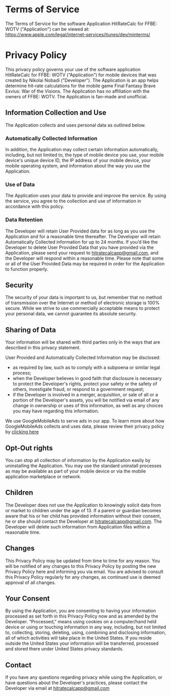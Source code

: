 # Terms of Service

The Terms of Service for the software Application HitRateCalc for FFBE: WOTV ("Application") can be viewed at: https://www.apple.com/legal/internet-services/itunes/dev/minterms/

# Privacy Policy

This privacy policy governs your use of the software application HitRateCalc for FFBE: WOTV (“Application”) for mobile devices that was created by Nikolai Nobadi ("Developer"). The Application is an app helps determine hit-rate calculations for the mobile game Final Fantasy Brave Exvius: War of the Visions. The Application has no affiliation with the owners of FFBE: WOTV. The Application is fan-made and unofficial.

## Information Collection and Use

The Application collects and uses personal data as outlined below.

### Automatically Collected Information

In addition, the Application may collect certain information automatically, including, but not limited to, the type of mobile device you use, your mobile device's unique device ID, the IP address of your mobile device, your mobile operating system, and information about the way you use the Application.

### Use of Data

The Application uses your data to provide and improve the service. By using the service, you agree to the collection and use of information in accordance with this policy.

### Data Retention

The Developer will retain User Provided data for as long as you use the Application and for a reasonable time thereafter. The Developer will retain Automatically Collected information for up to 24 months. If you’d like the Developer to delete User Provided Data that you have provided via the Application, please send your request to hitratecalcapp@gmail.com, and the Developer will respond within a reasonable time. Please note that some or all of the User Provided Data may be required in order for the Application to function properly.

## Security

The security of your data is important to us, but remember that no method of transmission over the Internet or method of electronic storage is 100% secure. While we strive to use commercially acceptable means to protect your personal data, we cannot guarantee its absolute security.

## Sharing of Data

Your information will be shared with third parties only in the ways that are described in this privacy statement.

User Provided and Automatically Collected Information may be disclosed:

- as required by law, such as to comply with a subpoena or similar legal process;
- when the Developer believes in good faith that disclosure is necessary to protect the Developer's rights, protect your safety or the safety of others, investigate fraud, or respond to a government request;
- if the Developer is involved in a merger, acquisition, or sale of all or a portion of the Developer's assets, you will be notified via email of any change in ownership or uses of this information, as well as any choices you may have regarding this information. 

We use GoogleMobileAds to serve ads in our app. To learn more about how GoogleMobileAds collects and uses data, please review their privacy policy by [clicking here](https://policies.google.com/privacy)

## Opt-Out rights

You can stop all collection of information by the Application easily by uninstalling the Application. You may use the standard uninstall processes as may be available as part of your mobile device or via the mobile application marketplace or network.

## Children

The Developer does not use the Application to knowingly solicit data from or market to children under the age of 13. If a parent or guardian becomes aware that his or her child has provided information without their consent, he or she should contact the Developer at hitratecalcapp@gmail.com. The Developer will delete such information from Application files within a reasonable time.

## Changes

This Privacy Policy may be updated from time to time for any reason. You will be notified of any changes to this Privacy Policy by posting the new Privacy Policy here and informing you via email. You are advised to consult this Privacy Policy regularly for any changes, as continued use is deemed approval of all changes.

## Your Consent

By using the Application, you are consenting to having your information processed as set forth in this Privacy Policy now and as amended by the Developer. “Processed,” means using cookies on a computer/hand held device or using or touching information in any way, including, but not limited to, collecting, storing, deleting, using, combining and disclosing information, all of which activities will take place in the United States. If you reside outside the United States your information will be transferred, processed and stored there under United States privacy standards.

## Contact

If you have any questions regarding privacy while using the Application, or have questions about the Developer's practices, please contact the Developer via email at hitratecalcapp@gmail.com
